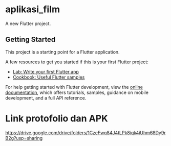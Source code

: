 # aplikasi_film

A new Flutter project.

## Getting Started

This project is a starting point for a Flutter application.

A few resources to get you started if this is your first Flutter project:

- [Lab: Write your first Flutter app](https://docs.flutter.dev/get-started/codelab)
- [Cookbook: Useful Flutter samples](https://docs.flutter.dev/cookbook)

For help getting started with Flutter development, view the
[online documentation](https://docs.flutter.dev/), which offers tutorials,
samples, guidance on mobile development, and a full API reference.


# Link protofolio dan APK
https://drive.google.com/drive/folders/1CzeFwq84J4tLPk8iqk4iUhm68Dy9rB2g?usp=sharing


